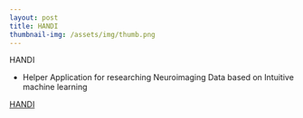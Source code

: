 ```yaml
---
layout: post
title: HANDI
thumbnail-img: /assets/img/thumb.png
---
```


HANDI
- Helper Application for researching Neuroimaging Data based on Intuitive machine learning 

 <a href="/assets/img/thumb.png" download="">HANDI</a>
